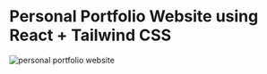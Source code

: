 # Personal Portfolio Website using React + Tailwind CSS


![personal portfolio website](https://github.com/thoyaj1718/Thoyaj-Portfolio)
